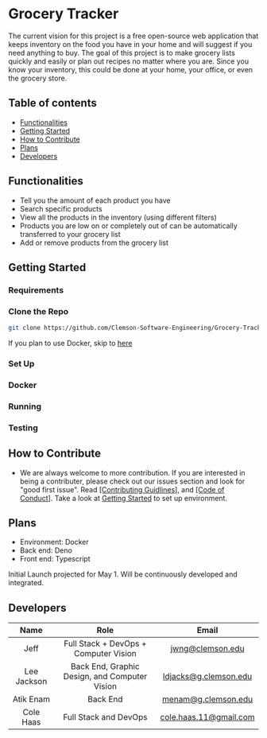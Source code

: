 # Grocery Tracker
The current vision for this project is a free open-source web application that keeps inventory on the food you have in your home and will suggest if you need anything to buy. The goal of this project is to make grocery lists quickly and easily or plan out recipes no matter where you are. Since you know your inventory, this could be done at your home, your office, or even the grocery store. 

## Table of contents
* [Functionalities](#functionalities)
* [Getting Started](#getting-started)
* [How to Contribute](#how-to-contribute)
* [Plans](#plans)
* [Developers](#developers)

## Functionalities
* Tell you the amount of each product you have
* Search specific products
* View all the products in the inventory (using different filters)
* Products you are low on or completely out of can be automatically transferred to your grocery list
* Add or remove products from the grocery list  

## Getting Started
### Requirements

### Clone the Repo
```bash
git clone https://github.com/Clemson-Software-Engineering/Grocery-Tracker.git
```
If you plan to use Docker, skip to [here](#docker)
### Set Up
### Docker
### Running
### Testing

## How to Contribute
* We are always welcome to more contribution. If you are interested in being a contributer, please check out our issues section and look for "good first issue". Read [[Contributing Guidlines]](CONTRIBUTING.md), and [[Code of Conduct]](CODE_OF_CONDUCT.md). Take a look at [Getting Started](getting-started) to set up environment.
	
## Plans
* Environment: Docker
* Back end: Deno
* Front end: Typescript

Initial Launch projected for May 1. Will be continuously developed and integrated.

## Developers

| Name | Role | Email |
| :---:  |  :---:   | :---: |
|Jeff | Full Stack + DevOps + Computer Vision | jwng@clemson.edu |
|Lee Jackson | Back End, Graphic Design, and Computer Vision| ldjacks@g.clemson.edu |
|Atik Enam | Back End | menam@g.clemson.edu |
|Cole Haas | Full Stack and DevOps | cole.haas.11@gmail.com |
